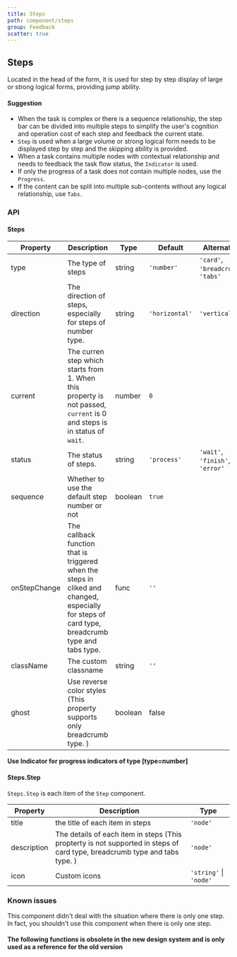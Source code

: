 ```yaml
---
title: Steps
path: component/steps
group: Feedback
scatter: true
---
```


## Steps

Located in the head of the form, it is used for step by step display of large or strong logical forms, providing jump ability.

#### Suggestion

- When the task is complex or there is a sequence relationship, the step bar can be divided into multiple steps to simplify the user's cognition and operation cost of each step and feedback the current state.
- `Step` is used when a large volume or strong logical form needs to be displayed step by step and the skipping ability is provided.
- When a task contains multiple nodes with contextual relationship and needs to feedback the task flow status, the `Indicator` is used.
- If only the progress of a task does not contain multiple nodes, use the `Progress`.
- If the content can be split into multiple sub-contents without any logical relationship, use `Tabs`.

<!-- demo-slot-1 -->
<!-- demo-slot-2 -->
<!-- demo-slot-3 -->

### API

#### Steps

| Property     | Description                                                                                                                                     | Type    | Default        | Alternative                        |
| ------------ | ----------------------------------------------------------------------------------------------------------------------------------------------- | ------- | -------------- | ---------------------------------- |
| type         | The type of steps                                                                                                                               | string  | `'number'`     | `'card'`, `'breadcrumb'`, `'tabs'` |
| direction    | The direction of steps, especially for steps of number type.                                                                                    | string  | `'horizontal'` | `'vertical'`                       |
| current      | The curren step which starts from 1. When this property is not passed, `current` is 0 and steps is in status of `wait`.                         | number  | `0`            |                                    |
| status       | The status of steps.                                                                                                                            | string  | `'process'`    | `'wait'`, `'finish'`, `'error'`    |
| sequence     | Whether to use the default step number or not                                                                                                   | boolean | `true`         |                                    |
| onStepChange | The callback function that is triggered when the steps in cliked and changed, especially for steps of card type, breadcrumb type and tabs type. | func    | `''`           |                                    |
| className    | The custom classname                                                                                                                            | string  | `''`           |                                    |
| ghost        | Use reverse color styles (This property supports only breadcrumb type. )                                                                        | boolean | false          |

**Use Indicator for progress indicators of type [type=number]**

#### Steps.Step

`Steps.Step` is each item of the `Step` component.

| Property    | Description                                                                                                                | Type                   |
| ----------- | -------------------------------------------------------------------------------------------------------------------------- | ---------------------- |
| title       | the title of each item in steps                                                                                            | `'node'`               |
| description | The details of each item in steps (This propterty is not supported in steps of card type, breadcrumb type and tabs type. ) | `'node'`               |
| icon        | Custom icons                                                                                                               | `'string'` \| `'node'` |

### Known issues

This component didn't deal with the situation where there is only one step. In fact, you shouldn't use this component when there is only one step.

#### The following functions is obsolete in the new design system and is only used as a reference for the old version

<!-- demo-slot-4 -->
<!-- demo-slot-5 -->
